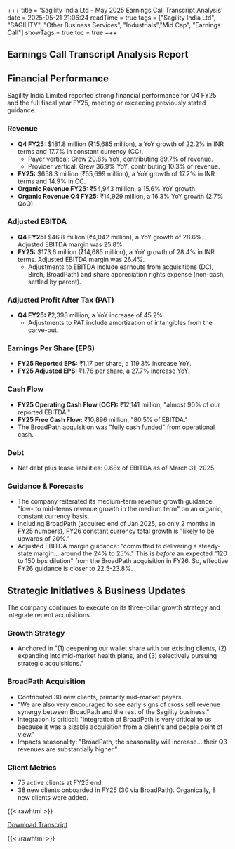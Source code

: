 +++
title = 'Sagility India Ltd - May 2025 Earnings Call Transcript Analysis'
date = 2025-05-21 21:06:24
readTime = true
tags = ["Sagility India Ltd", "SAGILITY", "Other Business Services", "Industrials","Mid Cap", "Earnings Call"]
showTags = true
toc = true
+++



## Earnings Call Transcript Analysis Report
## Financial Performance

Sagility India Limited reported strong financial performance for Q4 FY25 and the full fiscal year FY25, meeting or exceeding previously stated guidance.

### Revenue

*   **Q4 FY25:** $181.8 million (₹15,685 million), a YoY growth of 22.2% in INR terms and 17.7% in constant currency (CC).
    *   Payer vertical: Grew 20.8% YoY, contributing 89.7% of revenue.
    *   Provider vertical: Grew 36.9% YoY, contributing 10.3% of revenue.
*   **FY25:** $658.3 million (₹55,699 million), a YoY growth of 17.2% in INR terms and 14.9% in CC.
*   **Organic Revenue FY25:** ₹54,943 million, a 15.6% YoY growth.
*   **Organic Revenue Q4 FY25:** ₹14,929 million, a 16.3% YoY growth (2.7% QoQ).
### Adjusted EBITDA

*   **Q4 FY25:** $46.8 million (₹4,042 million), a YoY growth of 28.6%. Adjusted EBITDA margin was 25.8%.
*   **FY25:** $173.6 million (₹14,685 million), a YoY growth of 28.4% in INR terms. Adjusted EBITDA margin was 26.4%.
    *   Adjustments to EBITDA include earnouts from acquisitions (DCI, Birch, BroadPath) and share appreciation rights expense (non-cash, settled by parent).
### Adjusted Profit After Tax (PAT)

*   **Q4 FY25:** ₹2,398 million, a YoY increase of 45.2%.
    *   Adjustments to PAT include amortization of intangibles from the carve-out.
### Earnings Per Share (EPS)

*   **FY25 Reported EPS:** ₹1.17 per share, a 119.3% increase YoY.
*   **FY25 Adjusted EPS:** ₹1.76 per share, a 27.7% increase YoY.
### Cash Flow

*   **FY25 Operating Cash Flow (OCF):** ₹12,141 million, "almost 90% of our reported EBITDA."
*   **FY25 Free Cash Flow:** ₹10,896 million, "80.5% of EBITDA."
*   The BroadPath acquisition was "fully cash funded" from operational cash.
### Debt

*   Net debt plus lease liabilities: 0.68x of EBITDA as of March 31, 2025.
### Guidance & Forecasts

*   The company reiterated its medium-term revenue growth guidance: "low- to mid-teens revenue growth in the medium term" on an organic, constant currency basis.
*   Including BroadPath (acquired end of Jan 2025, so only 2 months in FY25 numbers), FY26 constant currency total growth is "likely to be upwards of 20%."
*   Adjusted EBITDA margin guidance: "committed to delivering a steady-state margin... around the 24% to 25%." This is *before* an expected "120 to 150 bps dilution" from the BroadPath acquisition in FY26. So, effective FY26 guidance is closer to 22.5-23.8%.

## Strategic Initiatives & Business Updates

The company continues to execute on its three-pillar growth strategy and integrate recent acquisitions.

### Growth Strategy

*   Anchored in "(1) deepening our wallet share with our existing clients, (2) expanding into mid-market health plans, and (3) selectively pursuing strategic acquisitions."
### BroadPath Acquisition

*   Contributed 30 new clients, primarily mid-market payers.
*   "We are also very encouraged to see early signs of cross sell revenue synergy between BroadPath and the rest of the Sagility business."
*   Integration is critical: "integration of BroadPath is very critical to us because it was a sizable acquisition from a client's and people point of view."
*   Impacts seasonality: "BroadPath, the seasonality will increase... their Q3 revenues are substantially higher."
### Client Metrics

*   75 active clients at FY25 end.
*   38 new clients onboarded in FY25 (30 via BroadPath). Organically, 8 new clients were added.



{{< rawhtml >}}

<div class="button-container">    
    <a href="https://www.bseindia.com/stockinfo/AnnPdfOpen.aspx?Pname=e1b55aa5-80db-4f5f-9134-986dcecfe40a.pdf" target="_blank" class="report-button">
      <i class="fas fa-file-pdf"></i> Download Transcript
    </a>
</div>
    
{{< /rawhtml >}}
